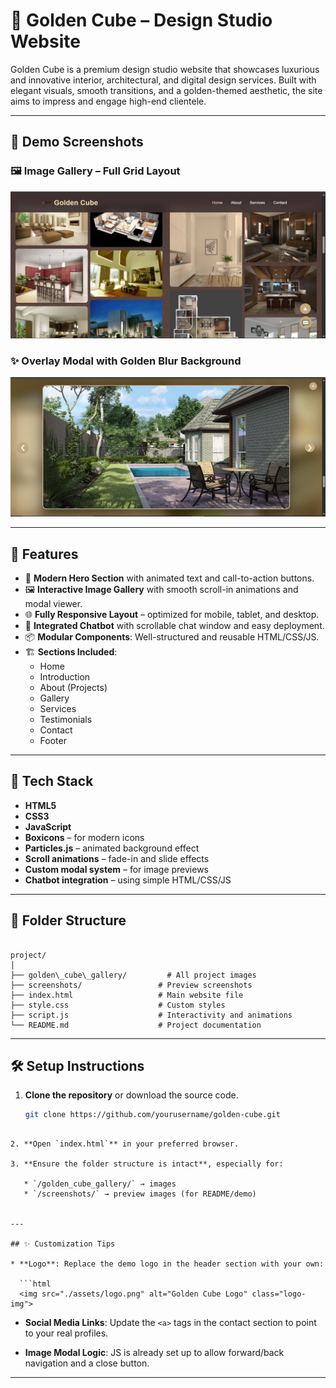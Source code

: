 # 🌟 Golden Cube – Design Studio Website

Golden Cube is a premium design studio website that showcases luxurious and innovative interior, architectural, and digital design services. Built with elegant visuals, smooth transitions, and a golden-themed aesthetic, the site aims to impress and engage high-end clientele.

---

## 📸 Demo Screenshots

### 🖼️ Image Gallery – Full Grid Layout
![New Layout](./Screenshot/new_full_grid_arrangement_as_asked.jpg)

### ✨ Overlay Modal with Golden Blur Background
![Overlay Modal](./Screenshot/work_img_with_over_modal_wth_bg_golden_effect_blur.jpg)

---

## 🚀 Features

- 🎨 **Modern Hero Section** with animated text and call-to-action buttons.
- 🖼️ **Interactive Image Gallery** with smooth scroll-in animations and modal viewer.
- 🌐 **Fully Responsive Layout** – optimized for mobile, tablet, and desktop.
- 💬 **Integrated Chatbot** with scrollable chat window and easy deployment.
- 📦 **Modular Components**: Well-structured and reusable HTML/CSS/JS.
- 🏗️ **Sections Included**:
  - Home
  - Introduction
  - About (Projects)
  - Gallery
  - Services
  - Testimonials
  - Contact
  - Footer

---

## 🔧 Tech Stack

- **HTML5**
- **CSS3**
- **JavaScript**
- **Boxicons** – for modern icons
- **Particles.js** – animated background effect
- **Scroll animations** – fade-in and slide effects
- **Custom modal system** – for image previews
- **Chatbot integration** – using simple HTML/CSS/JS

---

## 📁 Folder Structure

```

project/
│
├── golden\_cube\_gallery/         # All project images
├── screenshots/                 # Preview screenshots
├── index.html                   # Main website file
├── style.css                    # Custom styles
├── script.js                    # Interactivity and animations
└── README.md                    # Project documentation

````

---

## 🛠️ Setup Instructions

1. **Clone the repository** or download the source code.
   ```bash
   git clone https://github.com/yourusername/golden-cube.git
```

2. **Open `index.html`** in your preferred browser.

3. **Ensure the folder structure is intact**, especially for:

   * `/golden_cube_gallery/` → images
   * `/screenshots/` → preview images (for README/demo)


---

## ✨ Customization Tips

* **Logo**: Replace the demo logo in the header section with your own:

  ```html
  <img src="./assets/logo.png" alt="Golden Cube Logo" class="logo-img">
  ```

* **Social Media Links**: Update the `<a>` tags in the contact section to point to your real profiles.

* **Image Modal Logic**: JS is already set up to allow forward/back navigation and a close button.

---

